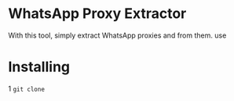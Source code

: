 # WhatsApp Proxy Extractor
With this tool, simply extract WhatsApp proxies and from them.  use

# Installing
1 ``` git clone ```
